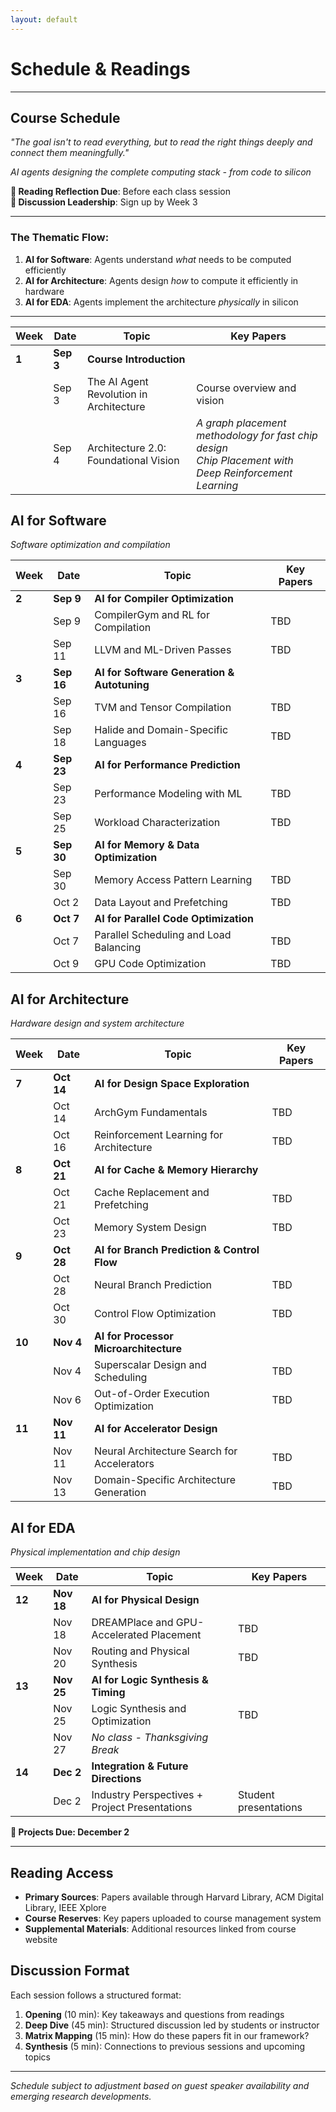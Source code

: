 ```yaml
---
layout: default
---
```


# Schedule & Readings

---

## Course Schedule

*"The goal isn't to read everything, but to read the right things deeply and connect them meaningfully."*

*AI agents designing the complete computing stack - from code to silicon*

**📖 Reading Reflection Due**: Before each class session  
**🎯 Discussion Leadership**: Sign up by Week 3

---

### The Thematic Flow:
1. **AI for Software**: Agents understand *what* needs to be computed efficiently
2. **AI for Architecture**: Agents design *how* to compute it efficiently in hardware  
3. **AI for EDA**: Agents implement the architecture *physically* in silicon

---

| Week | Date | Topic | Key Papers |
|------|------|-------|------------|
| **1** | **Sep 3** | **Course Introduction** | |
| | Sep 3 | The AI Agent Revolution in Architecture | Course overview and vision |
| | Sep 4 | Architecture 2.0: Foundational Vision | *A graph placement methodology for fast chip design*<br/>*Chip Placement with Deep Reinforcement Learning* |

## AI for Software
*Software optimization and compilation*

| Week | Date | Topic | Key Papers |
|------|------|-------|------------|
| **2** | **Sep 9** | **AI for Compiler Optimization** | |
| | Sep 9 | CompilerGym and RL for Compilation | TBD |
| | Sep 11 | LLVM and ML-Driven Passes | TBD |
| **3** | **Sep 16** | **AI for Software Generation & Autotuning** | |
| | Sep 16 | TVM and Tensor Compilation | TBD |
| | Sep 18 | Halide and Domain-Specific Languages | TBD |
| **4** | **Sep 23** | **AI for Performance Prediction** | |
| | Sep 23 | Performance Modeling with ML | TBD |
| | Sep 25 | Workload Characterization | TBD |
| **5** | **Sep 30** | **AI for Memory & Data Optimization** | |
| | Sep 30 | Memory Access Pattern Learning | TBD |
| | Oct 2 | Data Layout and Prefetching | TBD |
| **6** | **Oct 7** | **AI for Parallel Code Optimization** | |
| | Oct 7 | Parallel Scheduling and Load Balancing | TBD |
| | Oct 9 | GPU Code Optimization | TBD |

## AI for Architecture
*Hardware design and system architecture*

| Week | Date | Topic | Key Papers |
|------|------|-------|------------|
| **7** | **Oct 14** | **AI for Design Space Exploration** | |
| | Oct 14 | ArchGym Fundamentals | TBD |
| | Oct 16 | Reinforcement Learning for Architecture | TBD |
| **8** | **Oct 21** | **AI for Cache & Memory Hierarchy** | |
| | Oct 21 | Cache Replacement and Prefetching | TBD |
| | Oct 23 | Memory System Design | TBD |
| **9** | **Oct 28** | **AI for Branch Prediction & Control Flow** | |
| | Oct 28 | Neural Branch Prediction | TBD |
| | Oct 30 | Control Flow Optimization | TBD |
| **10** | **Nov 4** | **AI for Processor Microarchitecture** | |
| | Nov 4 | Superscalar Design and Scheduling | TBD |
| | Nov 6 | Out-of-Order Execution Optimization | TBD |
| **11** | **Nov 11** | **AI for Accelerator Design** | |
| | Nov 11 | Neural Architecture Search for Accelerators | TBD |
| | Nov 13 | Domain-Specific Architecture Generation | TBD |

## AI for EDA
*Physical implementation and chip design*

| Week | Date | Topic | Key Papers |
|------|------|-------|------------|
| **12** | **Nov 18** | **AI for Physical Design** | |
| | Nov 18 | DREAMPlace and GPU-Accelerated Placement | TBD |
| | Nov 20 | Routing and Physical Synthesis | TBD |
| **13** | **Nov 25** | **AI for Logic Synthesis & Timing** | |
| | Nov 25 | Logic Synthesis and Optimization | TBD |
| | Nov 27 | *No class - Thanksgiving Break* | |
| **14** | **Dec 2** | **Integration & Future Directions** | |
| | Dec 2 | Industry Perspectives + Project Presentations | Student presentations |

**📝 Projects Due: December 2**

---

## Reading Access

- **Primary Sources**: Papers available through Harvard Library, ACM Digital Library, IEEE Xplore
- **Course Reserves**: Key papers uploaded to course management system
- **Supplemental Materials**: Additional resources linked from course website

## Discussion Format

Each session follows a structured format:
1. **Opening** (10 min): Key takeaways and questions from readings
2. **Deep Dive** (45 min): Structured discussion led by students or instructor  
3. **Matrix Mapping** (15 min): How do these papers fit in our framework?
4. **Synthesis** (5 min): Connections to previous sessions and upcoming topics

---

*Schedule subject to adjustment based on guest speaker availability and emerging research developments.*